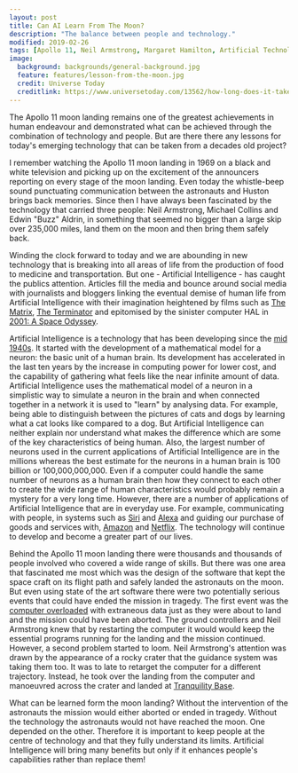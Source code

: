 ```yaml
---
layout: post
title: Can AI Learn From The Moon?
description: "The balance between people and technology."
modified: 2019-02-26
tags: [Apollo 11, Neil Armstrong, Margaret Hamilton, Artificial Technology]
image:
  background: backgrounds/general-background.jpg
  feature: features/lesson-from-the-moon.jpg
  credit: Universe Today
  creditlink: https://www.universetoday.com/13562/how-long-does-it-take-to-get-to-the-moon/
---
```


The Apollo 11 moon landing remains one of the greatest achievements in human endeavour and demonstrated what can be achieved through the combination of technology and people. But are there there any lessons for today's emerging technology that can be taken from a decades old project?

I remember watching the Apollo 11 moon landing in 1969 on a black and white television and picking up on the excitement of the announcers reporting on every stage of the moon landing. Even today the whistle-beep sound punctuating communication  between the astronauts and Huston brings back memories. Since then I have always been fascinated by the technology that carried three people: Neil Armstrong, Michael Collins and Edwin "Buzz" Aldrin, in something that seemed no bigger than a large skip over 235,000 miles, land them on the moon and then bring them safely back.

Winding the clock forward to today and we are abounding in new technology that is breaking into all areas of life from the production of food to medicine and transportation. But one - Artificial Intelligence - has caught the publics attention. Articles fill the media and bounce around social media with journalists and bloggers linking the eventual demise of human life from Artificial Intelligence with their imagination heightened by films such as [The Matrix](https://en.wikipedia.org/wiki/The_Matrix), [The Terminator](https://en.wikipedia.org/wiki/The_Terminator) and epitomised by the sinister computer HAL in [2001: A Space Odyssey](https://en.wikipedia.org/wiki/2001:_A_Space_Odyssey_(film)).

Artificial Intelligence is a technology that has been developing since the [mid 1940s](https://cs.stanford.edu/people/eroberts/courses/soco/projects/neural-networks/History/history1.html). It started with the development of a mathematical model for a neuron: the basic unit of a human brain. Its development has accelerated in the last ten years by the increase in computing power for lower cost, and the capability of gathering what feels like the near infinite amount of data. Artificial Intelligence uses the mathematical model of a neuron in a simplistic way to simulate a neuron in the brain and when connected together in a network it is used to "learn" by analysing data. For example, being able to distinguish between the pictures of cats and dogs by learning what a cat looks like compared to a dog. But Artificial Intelligence  can neither explain nor understand what makes the difference which are some of the key characteristics of being human. Also, the largest number of neurons used in the current applications of Artificial Intelligence are in the millions whereas the best estimate for the neurons in a human brain is 100 billion or 100,000,000,000. Even if a computer could handle the same number of neurons as a human brain then how they connect to each other to create the wide range of human characteristics would probably remain a mystery for a very long time. However, there are a number of applications of Artificial Intelligence that are in everyday use. For example, communicating with people, in systems such as [Siri](https://en.wikipedia.org/wiki/Siri) and [Alexa](https://www.forbes.com/sites/bernardmarr/2018/10/05/how-does-amazons-alexa-really-work/#423da0e41937) and guiding our purchase of goods and services with, [Amazon](https://www.forbes.com/sites/blakemorgan/2018/07/16/how-amazon-has-re-organized-around-artificial-intelligence-and-machine-learning/#27fbf3173618) and [Netflix](https://blogs.nvidia.com/blog/2018/06/01/how-netflix-uses-ai/). The technology will continue to develop and become a greater part of our lives.

Behind the Apollo 11 moon landing there were thousands and thousands of people involved who covered a wide range of skills. But there was one area that fascinated me most which was the design of the software that kept the space craft on its flight path and safely landed the astronauts on the moon. But even using state of the art software there were two potentially serious events that could have ended the mission in tragedy. The first event was the [computer overloaded](https://www.youtube.com/watch?v=Qqe7-rFRrkc) with extraneous data just as they were about to land and the mission could have been aborted.   The ground controllers and Neil Armstrong knew that by restarting the computer it would would keep the essential programs running for the landing and the mission continued. However, a second problem started to loom. Neil Armstrong's attention was drawn by the appearance of a rocky crater that the guidance system was taking them too. It was to late to retarget the computer for a different trajectory. Instead, he took over the landing from the computer and manoeuvred across the crater and landed at [Tranquility Base](https://www.youtube.com/watch?v=Qqe7-rFRrkc).

What can be learned form the moon landing? Without the intervention of the astronauts the mission would either aborted or ended in tragedy.  Without the technology the astronauts would not have reached the moon. One depended on the other. Therefore it is important to keep people at the centre of technology and that they fully understand its limits. Artificial Intelligence will bring many benefits but only if it enhances people's capabilities rather than replace them!
